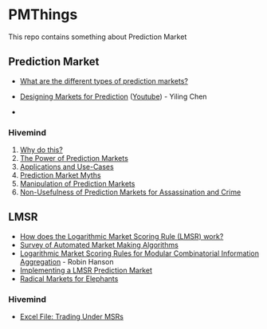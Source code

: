 # PMThings
This repo contains something about Prediction Market

## Prediction Market

- [What are the different types of prediction markets?](https://www.cultivatelabs.com/prediction-markets-guide/what-are-the-different-types-of-prediction-markets)

- [Designing Markets for Prediction](https://dash.harvard.edu/bitstream/handle/1/5027266/Chen_DesigningMarkets.pdf) ([Youtube](https://www.youtube.com/watch?v=REIXKossJOU&ab_channel=UWVideo))  - Yiling Chen 

- 

  

### Hivemind

1. [Why do this?](https://bitcoinhivemind.com/papers/1_Purpose.pdf)
2. [The Power of Prediction Markets](https://bitcoinhivemind.com/papers/2_PM_Types.pdf)
3. [Applications and Use-Cases](https://bitcoinhivemind.com/papers/3_PM_Applications.pdf)
4. [Prediction Market Myths](https://bitcoinhivemind.com/papers/4_PM_Myths.pdf)
5. [Manipulation of Prediction Markets](https://bitcoinhivemind.com/papers/5_PM_Manipulation.pdf)
6. [Non-Usefulness of Prediction Markets for Assassination and Crime](https://bitcoinhivemind.com/papers/6_Crime_Markets.pdf)

## LMSR

- [How does the Logarithmic Market Scoring Rule (LMSR) work?](https://www.cultivatelabs.com/prediction-markets-guide/how-does-logarithmic-market-scoring-rule-lmsr-work)
- [Survey of Automated Market Making Algorithms](https://medium.com/terra-money/survey-of-automated-market-making-algorithms-951f91ce727a)
- [Logarithmic Market Scoring Rules for Modular Combinatorial Information Aggregation](https://mason.gmu.edu/~rhanson/mktscore.pdf) - Robin Hanson
- [Implementing a LMSR Prediction Market](https://beza1e1.tuxen.de/articles/LMSR.html)
- [Radical Markets for Elephants](https://blog.gnosis.pm/radical-markets-for-elephants-a742916812db)

### Hivemind

- [Excel File: Trading Under MSRs](https://bitcoinhivemind.com/papers/LogMSR_Demo.xlsx)

